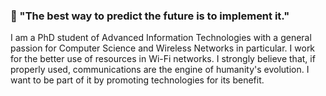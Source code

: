 ### 💬 "The best way to predict the future is to implement it."

I am a PhD student of Advanced Information Technologies with a general passion for Computer Science and Wireless Networks in particular. I work for the better use of resources in Wi-Fi networks. I strongly believe that, if properly used, communications are the engine of humanity's evolution. I want to be part of it by promoting technologies for its benefit. 
